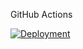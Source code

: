 GitHub Actions

[![Deployment](https://github.com/Hovhannisyan111/actions/actions/workflows/pages/pages-build-deployment/badge.svg)](https://github.com/Hovhannisyan111/actions/actions/workflows/pages/pages-build-deployment)
